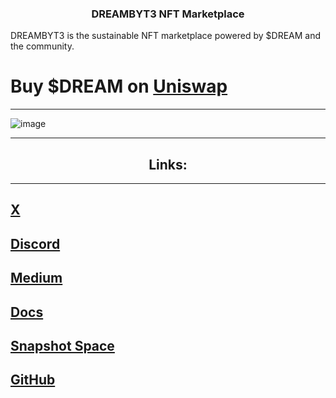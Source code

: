 <h3 align="center">DREAMBYT3 NFT Marketplace</h3>
  <p align="center">

DREAMBYT3 is the sustainable NFT marketplace powered by $DREAM and the community.

# Buy $DREAM on [Uniswap](https://app.uniswap.org/swap?outputCurrency=0xebcf2fbe20e7bbbd5232eb186b85c143d362074e&chain=ethereum)

---

![image](https://github.com/DreamByt3/dreambyt3-marketplace/assets/147350979/91e7119b-e55b-45d5-adc7-dfb78bc8da77)

---

<h2 align="center">Links:</h2>

---
[X](https://x.com/DreamByt3)
---
[Discord](https://discord.gg/ENKWhXFnHj)
---
[Medium](https://medium.com/@DreamByt3)
---
[Docs](https://docs.dreambyt3.com/)
---
[Snapshot Space](https://snapshot.org/#/dreambyt3.eth)
---
[GitHub](https://github.com/DreamByt3)
---
